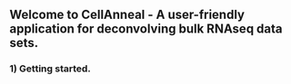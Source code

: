 ## Welcome to CellAnneal - A user-friendly application for deconvolving bulk RNAseq data sets.

### 1) Getting started.
